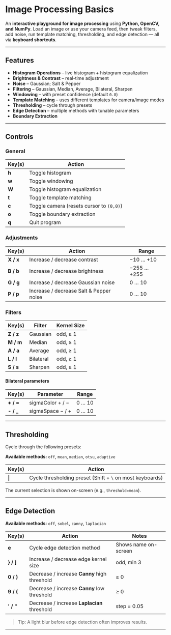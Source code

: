 # Image Processing Basics

An **interactive playground for image processing** using **Python, OpenCV, and NumPy**.
Load an image or use your camera feed, then tweak filters, add noise, run template matching, thresholding, and edge detection — all via **keyboard shortcuts**.

---

## Features

* **Histogram Operations** – live histogram + histogram equalization
* **Brightness & Contrast** – real-time adjustment
* **Noise** – Gaussian; Salt & Pepper
* **Filtering** – Gaussian, Median, Average, Bilateral, Sharpen
* **Windowing** – with preset confidence (default `0.8`)
* **Template Matching** – uses different templates for camera/image modes
* **Thresholding** – cycle through presets
* **Edge Detection** – multiple methods with tunable parameters
* **Boundary Extraction**

---

## Controls

### General

| Key(s) | Action                                   |
| ------ | ---------------------------------------- |
| **h**  | Toggle histogram                         |
| **w**  | Toggle windowing                         |
| **W**  | Toggle histogram equalization            |
| **t**  | Toggle template matching                 |
| **c**  | Toggle camera (resets cursor to `(0,0)`) |
| **o**  | Toggle boundary extraction               |
| **q**  | Quit program                             |

### Adjustments

| Key(s)    | Action                                  | Range       |
| --------- | --------------------------------------- | ----------- |
| **X / x** | Increase / decrease contrast            | −10 … +10   |
| **B / b** | Increase / decrease brightness          | −255 … +255 |
| **G / g** | Increase / decrease Gaussian noise      | 0 … 10      |
| **P / p** | Increase / decrease Salt & Pepper noise | 0 … 10      |

### Filters

| Key(s)    | Filter    | Kernel Size |
| --------- | --------- | ----------- |
| **Z / z** | Gaussian  | odd, ≥ 1    |
| **M / m** | Median    | odd, ≥ 1    |
| **A / a** | Average   | odd, ≥ 1    |
| **L / l** | Bilateral | odd, ≥ 1    |
| **S / s** | Sharpen   | odd, ≥ 1    |

#### Bilateral parameters

| Key(s)     | Parameter        | Range  |
| ---------- | ---------------- | ------ |
| **+ / =**  | sigmaColor + / − | 0 … 10 |
| **- / \_** | sigmaSpace − / + | 0 … 10 |

---

## Thresholding

Cycle through the following presets:

**Available methods:** `off`, `mean`, `median`, `otsu`, `adaptive`

| Key(s) | Action                                                    |
| ------ | --------------------------------------------------------- |
| **\|** | Cycle thresholding preset (Shift + `\` on most keyboards) |

The current selection is shown on-screen (e.g., `threshold=mean`).

---

## Edge Detection

**Available methods:** `off`, `sobel`, `canny`, `laplacian`

| Key(s)    | Action                                       | Notes                |
| --------- | -------------------------------------------- | -------------------- |
| **e**     | Cycle edge detection method                  | Shows name on-screen |
| **} / ]** | Increase / decrease edge kernel size         | odd, min 3           |
| **0 / )** | Decrease / increase **Canny** high threshold | ≥ 0                  |
| **9 / (** | Decrease / increase **Canny** low threshold  | ≥ 0                  |
| **' / "** | Decrease / increase **Laplacian** threshold  | step = 0.05          |

> Tip: A light blur before edge detection often improves results.

---